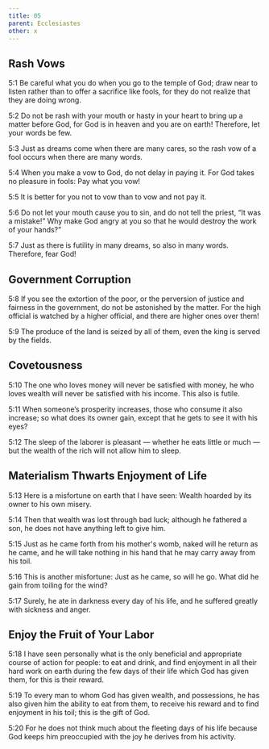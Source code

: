 ```yaml
---
title: 05
parent: Ecclesiastes
other: x
---
```


## Rash Vows


<a name="5:1">5:1</a> Be careful what you do when you go to the temple of God; draw near to listen rather than to offer a sacrifice like fools, for they do not realize that they are doing wrong.

<a name="5:2">5:2</a> Do not be rash with your mouth or hasty in your heart to bring up a matter before God, for God is in heaven and you are on earth! Therefore, let your words be few.

<a name="5:3">5:3</a> Just as dreams come when there are many cares, so the rash vow of a fool occurs when there are many words.

<a name="5:4">5:4</a> When you make a vow to God, do not delay in paying it. For God takes no pleasure in fools: Pay what you vow!

<a name="5:5">5:5</a> It is better for you not to vow than to vow and not pay it.

<a name="5:6">5:6</a> Do not let your mouth cause you to sin, and do not tell the priest, “It was a mistake!” Why make God angry at you so that he would destroy the work of your hands?”

<a name="5:7">5:7</a> Just as there is futility in many dreams, so also in many words. Therefore, fear God!

## Government Corruption


<a name="5:8">5:8</a> If you see the extortion of the poor, or the perversion of justice and fairness in the government, do not be astonished by the matter. For the high official is watched by a higher official, and there are higher ones over them!

<a name="5:9">5:9</a> The produce of the land is seized by all of them, even the king is served by the fields.

## Covetousness


<a name="5:10">5:10</a> The one who loves money will never be satisfied with money, he who loves wealth will never be satisfied with his income. This also is futile.

<a name="5:11">5:11</a> When someone’s prosperity increases, those who consume it also increase; so what does its owner gain, except that he gets to see it with his eyes?

<a name="5:12">5:12</a> The sleep of the laborer is pleasant — whether he eats little or much —  but the wealth of the rich will not allow him to sleep.

## Materialism Thwarts Enjoyment of Life


<a name="5:13">5:13</a> Here is a misfortune on earth that I have seen: Wealth hoarded by its owner to his own misery.

<a name="5:14">5:14</a> Then that wealth was lost through bad luck; although he fathered a son, he does not have anything left to give him.

<a name="5:15">5:15</a> Just as he came forth from his mother's womb, naked will he return as he came, and he will take nothing in his hand that he may carry away from his toil.

<a name="5:16">5:16</a> This is another misfortune: Just as he came, so will he go. What did he gain from toiling for the wind?

<a name="5:17">5:17</a> Surely, he ate in darkness every day of his life, and he suffered greatly with sickness and anger.

## Enjoy the Fruit of Your Labor


<a name="5:18">5:18</a> I have seen personally what is the only beneficial and appropriate course of action for people: to eat and drink, and find enjoyment in all their hard work on earth during the few days of their life which God has given them, for this is their reward.

<a name="5:19">5:19</a> To every man to whom God has given wealth, and possessions, he has also given him the ability to eat from them, to receive his reward and to find enjoyment in his toil; this is the gift of God.

<a name="5:20">5:20</a> For he does not think much about the fleeting days of his life because God keeps him preoccupied with the joy he derives from his activity.
